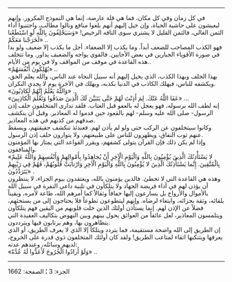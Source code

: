 ------------------------------------------------------------------------

في كل زمان وفي كل مكان، فما هي قلة عارضة، إنما هي النموذج المكرور. وإنهم
ليعيشون على حاشية الحياة، وإن خيل إليهم أنهم بلغوا منافع ونالوا مطالب،
واجتنبوا أداء الثمن الغالي، فالثمن القليل لا يشتري سوى التافه الرخيص!
«وَسَيَحْلِفُونَ بِاللَّهِ لَوِ اسْتَطَعْنا لَخَرَجْنا مَعَكُمْ» ..  
فهو الكذب المصاحب للضعف أبداً. وما يكذب إلا الضعفاء. أجل ما يكذب إلا ضعيف
ولو بدا في صورة الأقوياء الجبارين في بعض الأحايين. فالقوي يواجه والضعيف
يداور. وما تتخلف هذه القاعدة في موقف من المواقف ولا في يوم من الأيام..  
«يُهْلِكُونَ أَنْفُسَهُمْ» ..  
بهذا الحلف وبهذا الكذب، الذي يخيل إليهم أنه سبيل النجاة عند الناس، والله
يعلم الحق، ويكشفه للناس، فيهلك الكاذب في الدنيا بكذبه، ويهلك في الآخرة
يوم لا يجدي النكران.  
«وَاللَّهُ يَعْلَمُ إِنَّهُمْ لَكاذِبُونَ» ..  
«عَفَا اللَّهُ عَنْكَ. لِمَ أَذِنْتَ لَهُمْ حَتَّى يَتَبَيَّنَ لَكَ الَّذِينَ صَدَقُوا وَتَعْلَمَ الْكاذِبِينَ»
...  
إنه لطف الله برسوله، فهو يعجل له بالعفو قبل العتاب. فلقد تدارى المتخلفون
خلف إذن الرسول- صلى الله عليه وسلم- لهم بالقعود حين قدموا له المعاذير.
وقبل أن ينكشف صدقهم من كذبهم في هذه المعاذير.  
وكانوا سيتخلفون عن الركب حتى ولو لم يأذن لهم. فعندئذ تتكشف حقيقتهم،
ويسقط عنهم ثوب النفاق، ويظهرون للناس على طبيعتهم، ولا يتوارون خلف إذن
الرسول.  
وإذا لم يكن ذلك فإن القرآن يتولى كشفهم، ويقرر القواعد التي يمتاز بها
المؤمنون والمنافقون.  
«لا يَسْتَأْذِنُكَ الَّذِينَ يُؤْمِنُونَ بِاللَّهِ وَالْيَوْمِ الْآخِرِ أَنْ يُجاهِدُوا بِأَمْوالِهِمْ وَأَنْفُسِهِمْ
وَاللَّهُ عَلِيمٌ بِالْمُتَّقِينَ. إِنَّما يَسْتَأْذِنُكَ الَّذِينَ لا يُؤْمِنُونَ بِاللَّهِ وَالْيَوْمِ الْآخِرِ
وَارْتابَتْ قُلُوبُهُمْ، فَهُمْ فِي رَيْبِهِمْ يَتَرَدَّدُونَ» .  
وهذه هي القاعدة التي لا تخطئ. فالذين يؤمنون بالله، ويعتقدون بيوم الجزاء،
لا ينتظرون أن يؤذن لهم في أداء فريضة الجهاد ولا يتلكأون في تلبية داعي
النفرة في سبيل الله بالأموال والأرواح بل يسارعون إليها خفافاً وثقالاً كما
أمرهم الله، طاعة لأمره، ويقيناً بلقائه، وثقة بجزائه، وابتغاء لرضاه. وإنهم
ليتطوعون تطوعاً فلا يحتاجون إلى من يستحثهم، فضلاً عن الإذن لهم. إنما
يستأذن أولئك الذين خلت قلوبهم من اليقين فهم يتلكأون ويتلمسون المعاذير،
لعل عائقاً من العوائق يحول بينهم وبين النهوض بتكاليف العقيدة التي
يتظاهرون بها، وهم يرتابون فيها ويترددون.  
إن الطريق إلى الله واضحة مستقيمة، فما يتردد ويتلكأ إلا الذي لا يعرف
الطريق، أو الذي يعرفها ويتنكبها اتقاء لمتاعب الطريق! ولقد كان أولئك
المتخلفون ذوي قدرة على الخروج، لديهم وسائله، وعندهم عدته:  
«وَلَوْ أَرادُوا الْخُرُوجَ لَأَعَدُّوا لَهُ عُدَّةً» ..

------------------------------------------------------------------------

الجزء: 3 ¦ الصفحة: 1662
